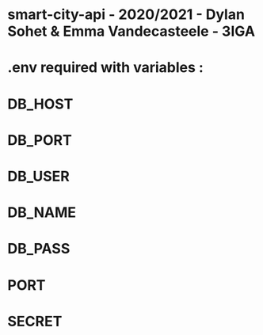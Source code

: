 # smart-city-api - 2020/2021 - Dylan Sohet & Emma Vandecasteele - 3IGA
# .env required with variables : 
#   DB_HOST
#   DB_PORT
#   DB_USER
#   DB_NAME
#   DB_PASS
#   PORT
#   SECRET
